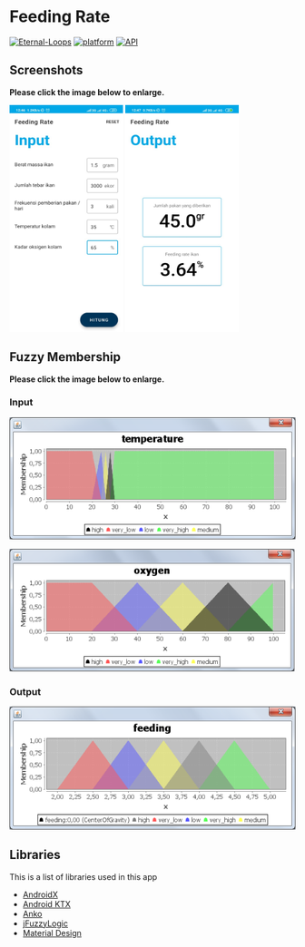 # Feeding Rate
[![Eternal-Loops](https://img.shields.io/badge/company-eternal--loops-blue?style=flat-square)](https://android-arsenal.com/api?level=21)
[![platform](https://img.shields.io/badge/platform-Android-yellow.svg?style=flat-square)](https://www.android.com)
[![API](https://img.shields.io/badge/API-21%2B-green?style=flat-square)](https://android-arsenal.com/api?level=21)

## Screenshots

**Please click the image below to enlarge.**

<kbd><img src="https://github.com/stefanusj/Feeding-Rate/blob/master/screenshot/screen_input.jpeg"  width="200" height="400"></kbd>
<kbd><img src="https://github.com/stefanusj/Feeding-Rate/blob/master/screenshot/screen_output.jpeg"  width="200" height="400"></kbd>

## Fuzzy Membership

**Please click the image below to enlarge.**

### Input

<kbd><img src="https://github.com/stefanusj/Feeding-Rate/blob/master/screenshot/temperature_membership.png"></kbd>

<kbd><img src="https://github.com/stefanusj/Feeding-Rate/blob/master/screenshot/oxygen_membership.png"></kbd>

### Output

<kbd><img src="https://github.com/stefanusj/Feeding-Rate/blob/master/screenshot/feeding_membership.png"></kbd>

## Libraries
This is a list of libraries used in this app
 - [AndroidX](https://developer.android.com/jetpack/androidx)
 - [Android KTX](https://developer.android.com/kotlin/ktx)
 - [Anko](https://github.com/Kotlin/anko)
 - [jFuzzyLogic](http://jfuzzylogic.sourceforge.net/)
 - [Material Design](https://material.io)  
